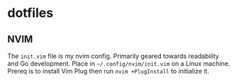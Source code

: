 # dotfiles

## NVIM

The `init.vim` file is my nvim config.  Primarily geared towards readability and Go development.  Place in `~/.config/nvim/init.vim` on a Linux machine.  Prereq is to install Vim Plug then run `nvim +PlugInstall` to initialize it.

